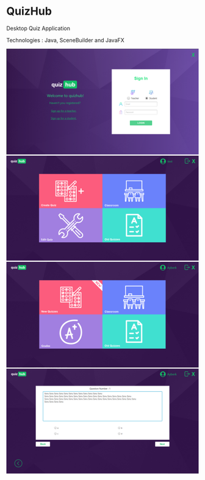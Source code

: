 # QuizHub
Desktop Quiz Application </br>

Technologies : Java, SceneBuilder and JavaFX </br>

 ![alt text](https://github.com/AyberkKilicaslan/QuizHub/blob/master/screenshot%20mockups/1.PNG)
 ![alt text](https://github.com/AyberkKilicaslan/QuizHub/blob/master/screenshot%20mockups/2.PNG)
 ![alt text](https://github.com/AyberkKilicaslan/QuizHub/blob/master/screenshot%20mockups/3.PNG)
 ![alt text](https://github.com/AyberkKilicaslan/QuizHub/blob/master/screenshot%20mockups/4.PNG)


